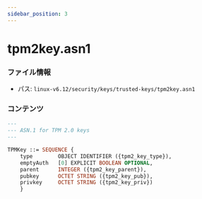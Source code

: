 ```yaml
---
sidebar_position: 3
---
```

# tpm2key.asn1

### ファイル情報

- パス: `linux-v6.12/security/keys/trusted-keys/tpm2key.asn1`

### コンテンツ

```asn1
---
--- ASN.1 for TPM 2.0 keys
---

TPMKey ::= SEQUENCE {
	type		OBJECT IDENTIFIER ({tpm2_key_type}),
	emptyAuth	[0] EXPLICIT BOOLEAN OPTIONAL,
	parent		INTEGER ({tpm2_key_parent}),
	pubkey		OCTET STRING ({tpm2_key_pub}),
	privkey		OCTET STRING ({tpm2_key_priv})
	}

```
